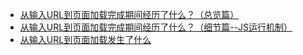 - [从输入URL到页面加载完成期间经历了什么？（总览篇）](https://blog.csdn.net/didudidudu/article/details/80181505?ops_request_misc=%257B%2522request%255Fid%2522%253A%2522161466722716780262594752%2522%252C%2522scm%2522%253A%252220140713.130102334..%2522%257D&request_id=161466722716780262594752&biz_id=0&utm_medium=distribute.pc_search_result.none-task-blog-2~all~baidu_landing_v2~default-4-80181505.pc_search_result_hbase_insert&utm_term=%E4%BB%8E%E6%B5%8F%E8%A7%88%E5%99%A8%E4%B8%AD%E8%BE%93%E5%85%A5URL%E5%88%B0%E9%A1%B5%E9%9D%A2%E5%8A%A0%E8%BD%BD%E5%8F%91%E7%94%9F%E4%BA%86%E4%BB%80%E4%B9%88)
- [从输入URL到页面加载完成期间经历了什么？（细节篇--JS运行机制）](https://blog.csdn.net/didudidudu/article/details/80305284?spm=1001.2014.3001.5501)
- [从输入URL到页面加载发生了什么](https://blog.csdn.net/w372426096/article/details/82012229?ops_request_misc=&request_id=&biz_id=102&utm_term=%E4%BB%8E%E6%B5%8F%E8%A7%88%E5%99%A8%E4%B8%AD%E8%BE%93%E5%85%A5URL%E5%88%B0%E9%A1%B5%E9%9D%A2%E5%8A%A0%E8%BD%BD%E5%8F%91%E7%94%9F%E4%BA%86%E4%BB%80%E4%B9%88&utm_medium=distribute.pc_search_result.none-task-blog-2~blog~sobaiduweb~default-0-82012229.pc_v2_rank_blog_default)
